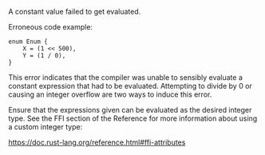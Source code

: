 A constant value failed to get evaluated.

Erroneous code example:

```compile_fail,E0080
enum Enum {
    X = (1 << 500),
    Y = (1 / 0),
}
```

This error indicates that the compiler was unable to sensibly evaluate a
constant expression that had to be evaluated. Attempting to divide by 0
or causing an integer overflow are two ways to induce this error.

Ensure that the expressions given can be evaluated as the desired integer type.
See the FFI section of the Reference for more information about using a custom
integer type:

https://doc.rust-lang.org/reference.html#ffi-attributes
